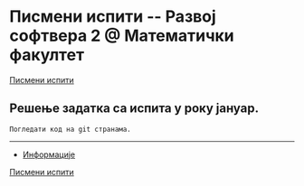 # Писмени испити -- Развој софтвера 2 @ Математички факултет

[Писмени испити](../../README.md)

## Решење задатка са испита у року јануар. 
	Погледати код на git странама.

---

* [Информације](../../info/README.md)

[Писмени испити](../../README.md)
